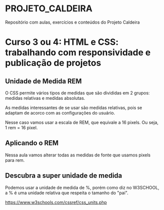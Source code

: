 # PROJETO_CALDEIRA
 Repositório com aulas, exercícios e conteúdos do Projeto Caldeira


 # Curso 3 ou 4:  HTML e CSS: trabalhando com responsividade e publicação de projetos

## Unidade de Medida REM
O CSS permite vários tipos de medidas que são divididas em 2 grupos: medidas relativas e medidas absolutas.

As medidas interessantes de se usar são medidas relativas, pois se adaptam de acorco com as configurações do usuário.

Nesse caso vamos usar a escala de REM, que equivale a 16 pixels. Ou seja, 1 rem = 16 pixel.

## Aplicando o REM

Nessa aula vamos alterar todas as medidas de fonte que usamos pixels para rem.

## Descubra a super unidade de medida
Podemos usar a unidade de medida de %, porém como diz no W3SCHOOL, a % é uma unidade relativa que respeita o tamanho do "pai".

https://www.w3schools.com/cssref/css_units.php

